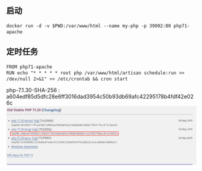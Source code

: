 
## 启动
```
docker run -d -v $PWD:/var/www/html --name my-php -p 39002:80 php71-apache
```
## 定时任务
```
FROM php71-apache
RUN echo "* * * * * root php /var/www/html/artisan schedule:run >> /dev/null 2>&1" >> /etc/crontab && cron start
```

php-7.1.30-SHA-256 : a604edf85d5dfc28e6ff3016dad3954c50b93db69afc42295178b4fdf42e026c
![php-7.1.30-SHA-256.png](https://raw.githubusercontent.com/kevelena/docker-hub/master/static/php-7.1.30-SHA-256.png)
